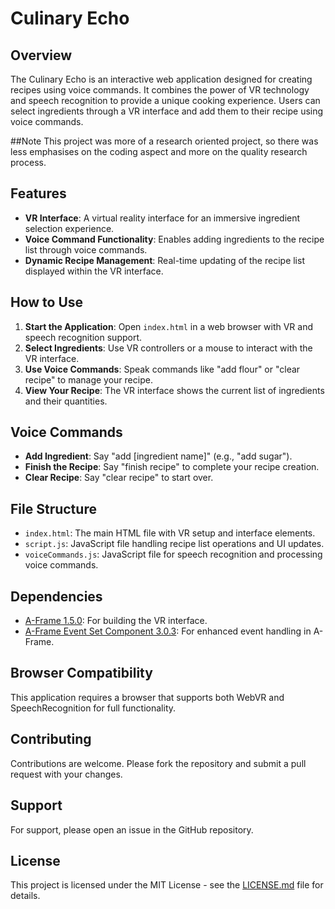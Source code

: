 # Culinary Echo

## Overview
The Culinary Echo is an interactive web application designed for creating recipes using voice commands. It combines the power of VR technology and speech recognition to provide a unique cooking experience. Users can select ingredients through a VR interface and add them to their recipe using voice commands.

##Note
This project was more of a research oriented project, so there was less emphasises on the coding aspect and more on the quality research process. 

## Features
- **VR Interface**: A virtual reality interface for an immersive ingredient selection experience.
- **Voice Command Functionality**: Enables adding ingredients to the recipe list through voice commands.
- **Dynamic Recipe Management**: Real-time updating of the recipe list displayed within the VR interface.

## How to Use
1. **Start the Application**: Open `index.html` in a web browser with VR and speech recognition support.
2. **Select Ingredients**: Use VR controllers or a mouse to interact with the VR interface.
3. **Use Voice Commands**: Speak commands like "add flour" or "clear recipe" to manage your recipe.
4. **View Your Recipe**: The VR interface shows the current list of ingredients and their quantities.

## Voice Commands
- **Add Ingredient**: Say "add [ingredient name]" (e.g., "add sugar").
- **Finish the Recipe**: Say "finish recipe" to complete your recipe creation.
- **Clear Recipe**: Say "clear recipe" to start over.

## File Structure
- `index.html`: The main HTML file with VR setup and interface elements.
- `script.js`: JavaScript file handling recipe list operations and UI updates.
- `voiceCommands.js`: JavaScript file for speech recognition and processing voice commands.

## Dependencies
- [A-Frame 1.5.0](https://aframe.io/): For building the VR interface.
- [A-Frame Event Set Component 3.0.3](https://www.npmjs.com/package/aframe-event-set-component): For enhanced event handling in A-Frame.

## Browser Compatibility
This application requires a browser that supports both WebVR and SpeechRecognition for full functionality.

## Contributing
Contributions are welcome. Please fork the repository and submit a pull request with your changes.

## Support
For support, please open an issue in the GitHub repository.

## License
This project is licensed under the MIT License - see the [LICENSE.md](LICENSE.md) file for details.
